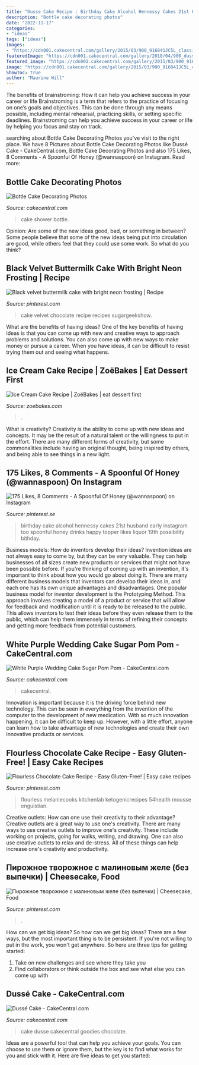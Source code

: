 ```yaml
---
title: "Dusse Cake Recipe : Birthday Cake Alcohol Hennessy Cakes 21st Husband Early Instagram Too Spoonful Honey Drinks Happy Topper Likes Liquor 19th Possibility Bithday"
description: "Bottle cake decorating photos"
date: "2022-11-17"
categories:
- "ideas"
tags: ["ideas"]
images:
- "https://cdn001.cakecentral.com/gallery/2015/03/900_916841JC5L_classic-white-wedding-cake-with-black-ribbons-royal-icing-stencil-white-on-white.jpg"
featuredImage: "https://cdn001.cakecentral.com/gallery/2018/04/900_dusse-cake-996142CSAkn.jpg"
featured_image: "https://cdn001.cakecentral.com/gallery/2015/03/900_916841JC5L_classic-white-wedding-cake-with-black-ribbons-royal-icing-stencil-white-on-white.jpg"
image: "https://cdn001.cakecentral.com/gallery/2015/03/900_916841JC5L_classic-white-wedding-cake-with-black-ribbons-royal-icing-stencil-white-on-white.jpg"
ShowToc: true
author: "Maurine Will"
---
```



The benefits of brainstroming: How it can help you achieve success in your career or life
Brainstroming is a term that refers to the practice of focusing on one’s goals and objectives. This can be done through any means possible, including mental rehearsal, practicing skills, or setting specific deadlines. Brainstroming can help you achieve success in your career or life by helping you focus and stay on track.

	

		
searching about Bottle Cake Decorating Photos you've visit to the right place. We have 8 Pictures about Bottle Cake Decorating Photos like Dussé Cake - CakeCentral.com, Bottle Cake Decorating Photos and also 175 Likes, 8 Comments - A Spoonful Of Honey (@wannaspoon) on Instagram. Read more:
		
    
## Bottle Cake Decorating Photos

<img loading=lazy src="https://cdn001.cakecentral.com/gallery/2015/02/400x400_458083msER_baby-shower-cake.jpg" onerror="this.onerror=null;this.src='https://tse2.mm.bing.net/th?id=OIP.rP0KihOX6BvEKijA7oBB0gAAAA&amp;pid=15.1';" alt="Bottle Cake Decorating Photos">

_Source: cakecentral.com_

>cake shower bottle. 

	

Opinion: Are some of the new ideas good, bad, or something in between?
Some people believe that some of the new ideas being put into circulation are good, while others feel that they could use some work. So what do you think?

    
## Black Velvet Buttermilk Cake With Bright Neon Frosting | Recipe

<img loading=lazy src="https://i.pinimg.com/originals/96/f0/ba/96f0ba1745e2ebf3c1ead6d94e5016d9.jpg" onerror="this.onerror=null;this.src='https://tse4.mm.bing.net/th?id=OIP.UI0BKelkVSK4cBkh8DjXJAHaO0&amp;pid=15.1';" alt="Black velvet buttermilk cake with bright neon frosting | Recipe">

_Source: pinterest.com_

>cake velvet chocolate recipe recipes sugargeekshow. 

	

What are the benefits of having ideas?
One of the key benefits of having ideas is that you can come up with new and creative ways to approach problems and solutions. You can also come up with new ways to make money or pursue a career. When you have ideas, it can be difficult to resist trying them out and seeing what happens.

    
## Ice Cream Cake Recipe | ZoëBakes | Eat Dessert First

<img loading=lazy src="https://i1.wp.com/zoebakes.com/wp-content/uploads/2016/04/Ice-Cream-Cake-ZoeBakes-3-of-10.jpg?resize=520%2C780&amp;ssl=1" onerror="this.onerror=null;this.src='https://tse4.mm.bing.net/th?id=OIP.cufyWUPOW8S9HecpXpzFNAHaLH&amp;pid=15.1';" alt="Ice Cream Cake Recipe | ZoëBakes | eat dessert first">

_Source: zoebakes.com_

>. 

	

What is creativity?
Creativity is the ability to come up with new ideas and concepts. It may be the result of a natural talent or the willingness to put in the effort. There are many different forms of creativity, but some commonalities include having an original thought, being inspired by others, and being able to see things in a new light.

    
## 175 Likes, 8 Comments - A Spoonful Of Honey (@wannaspoon) On Instagram

<img loading=lazy src="https://i.pinimg.com/originals/e1/61/c8/e161c86f74f177a88b09d7a992c17060.jpg" onerror="this.onerror=null;this.src='https://tse1.mm.bing.net/th?id=OIP.ic63__x2-yE-y8Zz-EJNMAHaJQ&amp;pid=15.1';" alt="175 Likes, 8 Comments - A Spoonful Of Honey (@wannaspoon) on Instagram">

_Source: pinterest.se_

>birthday cake alcohol hennessy cakes 21st husband early instagram too spoonful honey drinks happy topper likes liquor 19th possibility bithday. 

	

Business models: How do inventors develop their ideas?
Invention ideas are not always easy to come by, but they can be very valuable. They can help businesses of all sizes create new products or services that might not have been possible before. If you're thinking of coming up with an invention, it's important to think about how you would go about doing it. There are many different business models that inventors can develop their ideas in, and each one has its own unique advantages and disadvantages.
One popular business model for inventor development is the Prototyping Method. This approach involves creating a model of a product or service that will allow for feedback and modification until it is ready to be released to the public. This allows inventors to test their ideas before they even release them to the public, which can help them immensely in terms of refining their concepts and getting more feedback from potential customers.

    
## White Purple Wedding Cake Sugar Pom Pom - CakeCentral.com

<img loading=lazy src="https://cdn001.cakecentral.com/gallery/2015/03/900_916841JC5L_classic-white-wedding-cake-with-black-ribbons-royal-icing-stencil-white-on-white.jpg" onerror="this.onerror=null;this.src='https://tse2.mm.bing.net/th?id=OIP.tTEoRSAM2EA9mRtPyYuRFAHaKo&amp;pid=15.1';" alt="White Purple Wedding Cake Sugar Pom Pom - CakeCentral.com">

_Source: cakecentral.com_

>cakecentral. 

	

Innovation is important because it is the driving force behind new technology. This can be seen in everything from the invention of the computer to the development of new medication. With so much innovation happening, it can be difficult to keep up. However, with a little effort, anyone can learn how to take advantage of new technologies and create their own innovative products or services.

    
## Flourless Chocolate Cake Recipe - Easy Gluten-Free! | Easy Cake Recipes

<img loading=lazy src="https://i.pinimg.com/originals/ed/51/80/ed5180aa1a2e81f29744127baac97d95.jpg" onerror="this.onerror=null;this.src='https://tse1.mm.bing.net/th?id=OIP.MBYHiQ4DUHL38lJveOD0xAHaSI&amp;pid=15.1';" alt="Flourless Chocolate Cake Recipe - Easy Gluten-Free! | Easy cake recipes">

_Source: pinterest.com_

>flourless melaniecooks kitchenlab ketogenicrecipes 54health mousse enguistian. 

	

Creative outlets: How can one use their creativity to their advantage?
Creative outlets are a great way to use one's creativity. There are many ways to use creative outlets to improve one's creativity. These include working on projects, going for walks, writing, and drawing. One can also use creative outlets to relax and de-stress. All of these things can help increase one's creativity and productivity.

    
## Пирожное творожное с малиновым желе (без выпечки) | Cheesecake, Food

<img loading=lazy src="https://i.pinimg.com/originals/64/15/cd/6415cd1c928cbadab10501e1d1b869ea.jpg" onerror="this.onerror=null;this.src='https://tse2.mm.bing.net/th?id=OIP.iNn77K7R4OC5lFLEfdFougHaE8&amp;pid=15.1';" alt="Пирожное творожное с малиновым желе (без выпечки) | Cheesecake, Food">

_Source: pinterest.com_

>. 

	

How can we get big ideas?
So how can we get big ideas? There are a few ways, but the most important thing is to be persistent. If you're not willing to put in the work, you won't get anywhere. So here are three tips for getting started: 
1. Take on new challenges and see where they take you 
2. Find collaborators or think outside the box and see what else you can come up with 

    
## Dussé Cake - CakeCentral.com

<img loading=lazy src="https://cdn001.cakecentral.com/gallery/2018/04/900_dusse-cake-996142CSAkn.jpg" onerror="this.onerror=null;this.src='https://tse3.mm.bing.net/th?id=OIP.6P8d17anxnF-GoDTRkdyTgHaJQ&amp;pid=15.1';" alt="Dussé Cake - CakeCentral.com">

_Source: cakecentral.com_

>cake dusse cakecentral goodies chocolate. 

	

Ideas are a powerful tool that can help you achieve your goals. You can choose to use them or ignore them, but the key is to find what works for you and stick with it. Here are five ideas to get you started: 

